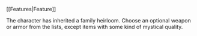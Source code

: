 [[Features|Feature]]

The character has inherited a family heirloom. Choose an optional weapon or armor from the lists, except items with some kind of mystical quality.
